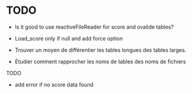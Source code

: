 # TODO

+ Is it good to use reactiveFileReader for score and ovalide tables?

+ Load_score only if null and add force option

+ Trouver un moyen de différentier les tables longues des tables larges.
+ Étudier comment rapprocher les noms de tables des noms de fichiers


TODO
+ add error if no score data found


